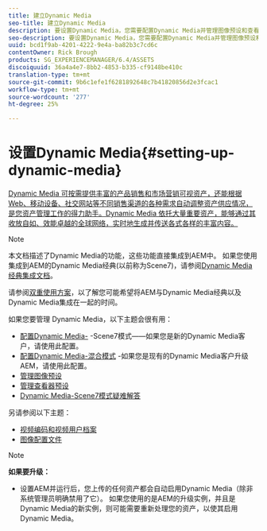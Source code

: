 ```yaml
---
title: 建立Dynamic Media
seo-title: 建立Dynamic Media
description: 要设置Dynamic Media，您需要配置Dynamic Media并管理图像预设和查看器预设
seo-description: 要设置Dynamic Media，您需要配置Dynamic Media并管理图像预设和查看器预设
uuid: bcd1f9ab-4201-4222-9e4a-ba82b3c7cd6c
contentOwner: Rick Brough
products: SG_EXPERIENCEMANAGER/6.4/ASSETS
discoiquuid: 36a4a4e7-8bb2-4853-b335-cf9148be410c
translation-type: tm+mt
source-git-commit: 9b6c1efe1f6281892648c7b41820856d2e3fcac1
workflow-type: tm+mt
source-wordcount: '277'
ht-degree: 25%

---
```



# 设置Dynamic Media{#setting-up-dynamic-media}

[Dynamic Media 可按需提供丰富的产品销售和市场营销可视资产，还能根据 Web、移动设备、社交网站等不同销售渠道的各种需求自动调整资产供应情况，是您资产管理工作的得力助手。Dynamic Media 依托大量重要资产，能够通过其收放自如、效能卓越的全球网络，实时地生成并传送各式各样的丰富内容。](https://www.adobe.com/solutions/web-experience-management/dynamic-media.html)

>[!NOTE]
>
>本文档描述了Dynamic Media的功能，这些功能直接集成到AEM中。 如果您使用集成到AEM的Dynamic Media经典(以前称为Scene7)，请参阅[Dynamic Media经典集成文档](/help/sites-administering/scene7.md)。
>
>请参阅[双重使用方案](/help/sites-administering/scene7.md#dual-use-scenario)，以了解您可能希望将AEM与Dynamic Media经典以及Dynamic Media集成在一起的时间。

如果您要管理 Dynamic Media，以下主题会很有用：

* [配置Dynamic Media-](config-dms7.md) -Scene7模式——如果您是新的Dynamic Media客户，请使用此配置。
* [配置Dynamic Media-混合模式](config-dynamic.md) -如果您是现有的Dynamic Media客户升级AEM，请使用此配置。
* [管理图像预设](managing-image-presets.md)
* [管理查看器预设](managing-viewer-presets.md)
* [Dynamic Media-Scene7模式疑难解答](troubleshoot-dms7.md)

另请参阅以下主题：

* [视频编码和视频用户档案](video-profiles.md)
* [图像配置文件](image-profiles.md)

>[!NOTE]
>
>**如果要升级：**
>
>* 设置AEM并运行后，您上传的任何资产都会自动启用Dynamic Media（除非系统管理员明确禁用了它）。 如果您使用的是AEM的升级实例，并且是Dynamic Media的新实例，则可能需要重新处理您的资产，以使其启用Dynamic Media。